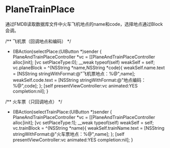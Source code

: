 # PlaneTrainPlace
通过FMDB读取数据库文件中火车飞机地点的name和code，选择地点通过Block会调。

/**
飞机票（回调地点和编码）
*/
- (IBAction)selectPlace:(UIButton *)sender {
PlaneAndTrainPlaceController *vc = [[PlaneAndTrainPlaceController alloc]init];
[vc setPlaceType:0];
__weak typeof(self) weakSelf = self;
vc.planeBlock = ^(NSString *name,NSString *code){
weakSelf.name.text = [NSString stringWithFormat:@"飞机票地点：%@",name];
weakSelf.code.text = [NSString stringWithFormat:@"地点编码：%@",code];
};
[self presentViewController:vc animated:YES completion:nil];
}

/**
火车票（只回调地点）
*/
- (IBAction)selectTrainPlace:(UIButton *)sender {
PlaneAndTrainPlaceController *vc = [[PlaneAndTrainPlaceController alloc]init];
[vc setPlaceType:1];
__weak typeof(self) weakSelf = self;
vc.trainBlock = ^(NSString *name){
weakSelf.trainName.text = [NSString stringWithFormat:@"火车票地点：%@",name];
};
[self presentViewController:vc animated:YES completion:nil];
}
